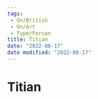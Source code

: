 ```yaml
---
tags:
 - On/British
 - On/Art
 - Type/Person
title: Titian
date: "2022-08-17"
date modified: "2022-08-17"
---
```


# Titian
